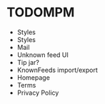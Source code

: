 # TODOMPM

* Styles
* Styles
* Mail
* Unknown feed UI
* Tip jar?
* KnownFeeds import/export
* Homepage
* Terms
* Privacy Policy

